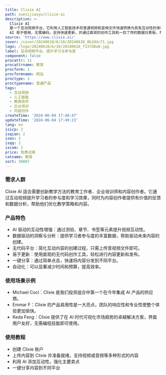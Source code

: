 ```yaml
---
title: Clixie AI
path: xuexijiaoyu/clixie-ai
description: >-
  Clixie AI
  是一个互动视频平台，它利用人工智能技术将普通视频和音频文件快速转换为具有互动性的体验，包括测验、章节、书签等。该平台致力于使学习变得有趣且参与度高，通过互动内容使学习者保持参与并提供有关他们学习体验的宝贵数据。Clixie
  AI 易于使用，无需编码，支持快速更新，并通过直观的创作工具和一目了然的数据仪表板，帮助用户轻松管理内容和做出决策。
source: 'https://www.clixie.ai/'
cover: /cover/20240610/6/10/20240610_8b2ddc71.jpg
logo: /logo/20240610/6/10/20240610_f33fd8a0.jpg
label: 互动视频平台，提升学习与参与度
component: false
procattr: 11
procattrname: 教育
procform: 1
procformname: 网站
proctype: 1
proctypename: 普通产品
tags:
  - 互动视频
  - 人工智能
  - 教育技术
  - 企业培训
  - 内容创作
createTime: '2024-06-04 17:48:47'
updateTime: '2024-06-04 17:49:23'
lang: en
isicp: 2
isqian: 2
iswx: 2
isqq: 2
iscom: 2
price: 免费试用
catname: 教育
sort: 30887
---
```




### 需求人群
Clixie AI 适合需要创新教学方法的教育工作者、企业培训师和内容创作者。它通过互动视频提升学习者的参与度和学习效果，同时为内容创作者提供有价值的反馈和数据分析，帮助他们优化教学策略和内容。

### 产品特色
* AI 驱动的互动性增强：通过测验、章节、书签等元素提升视频互动性。
* 数据驱动的洞察与分析：提供学习者参与度的丰富数据，帮助驱动未来内容的创建。
* 无代码平台：简化互动内容的创建过程，只需上传音视频文件即可。
* 易于更新：使用直观的无代码创作工具，轻松进行内容更新和发布。
* 一键分享：通过简单点击，快速将内容分发到不同平台。
* 自动化：可以显著减少时间和预算，提高效率。

### 使用场景示例
* Michael Coci：Clixie 是我们投资组合中第一个在今年集成 AI 产品的供应商。
* Emmar F：Clixie 的产品易用性是一大亮点，团队的响应性和专业性使整个体验更加愉快。
* Keda Feng：Clixie 提供了在 AI 时代可视化市场趋势的卓越解决方案，界面用户友好，无需编程技能即可使用。

### 使用教程
* 创建 Clixie 账户
* 上传内容到 Clixie 并准备就绪，支持视频或音频等多种形式的内容
* 利用 AI 添加互动性，强化主要卖点
* 一键分享内容到不同平台

  
